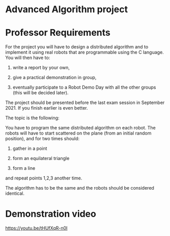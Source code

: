 # Advanced Algorithm project

# Professor Requirements
For the project you will have to design a distributed algorithm and to implement it using real robots that are programmable using the C language. You will then have to:

1) write a report by your own,

2) give a practical demonstration in group,

3)  eventually participate to a Robot Demo Day with all the other groups (this will be decided later).

The project should be presented before the last exam session in September 2021. If you finish earlier is even better.

The topic is the following:

You have to program the same distributed algorithm on each robot. The robots will have to start scattered on the plane (from an initial random position), and for two times should:

1) gather in a point

2) form an equilateral triangle

3) form a line

and repeat points 1,2,3  another time.

The algorithm has to be the same and the robots should be considered identical.

# Demonstration video
https://youtu.be/tHUfXqR-n0I
